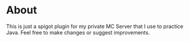 # About
This is just a spigot plugin for my private MC Server that I use to practice Java. Feel free to make changes or suggest improvements.
